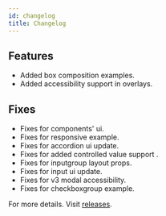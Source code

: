 ```yaml
---
id: changelog
title: Changelog
---
```


## Features

- Added box composition examples.
- Added accessibility support in overlays.

## Fixes

- Fixes for components' ui.
- Fixes for responsive example.
- Fixes for accordion ui update.
- Fixes for added controlled value support .
- Fixes for inputgroup layout props.
- Fixes for input ui update.
- Fixes for v3 modal accessibility.
- Fixes for checkboxgroup example.

For more details. Visit [releases](https://github.com/GeekyAnts/NativeBase/releases/tag/v3.0.0-next.36).
